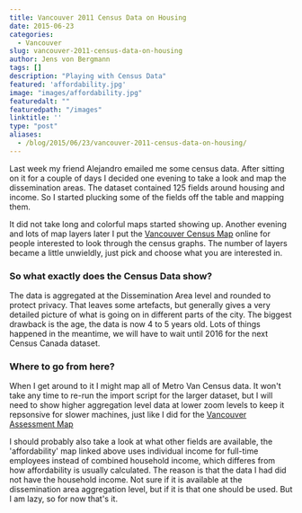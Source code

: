 ```yaml
---
title: Vancouver 2011 Census Data on Housing
date: 2015-06-23
categories:
  - Vancouver
slug: vancouver-2011-census-data-on-housing
author: Jens von Bergmann
tags: []
description: "Playing with Census Data"
featured: 'affordability.jpg'
image: "images/affordability.jpg"
featuredalt: ""
featuredpath: "/images"
linktitle: ''
type: "post"
aliases:
  - /blog/2015/06/23/vancouver-2011-census-data-on-housing/
---
```






Last week my friend Alejandro emailed me some census data. After sitting on it for a couple of days I decided one evening
to take a look and map the dissemination areas. The dataset contained 125 fields around housing and income. So I started
plucking some of the fields off the table and mapping them.

It did not take long and colorful maps started showing up. Another evening and lots of map layers later I put the
[Vancouver Census Map](https://mountainmath.ca/census) online
for people interested to look through the census graphs. The number of layers became a little unwieldly, just pick and
choose what you are interested in.


### So what exactly does the Census Data show? 
<!-- more -->
The data is aggregated at the Dissemination Area level and rounded to protect privacy. That leaves some artefacts, but
generally gives a very detailed picture of what is going on in different parts of the city. The biggest drawback is the
age, the data is now 4 to 5 years old. Lots of things happened in the meantime, we will have to wait until 2016 for the
next Census Canada dataset.

### Where to go from here? 
When I get around to it I might map all of Metro Van Census data. It won't take any time to re-run the import script for
the larger dataset, but I will need to show higher aggregation level data at lower zoom levels to keep it repsonsive
for slower machines, just like I did for the [Vancouver Assessment Map](https://mountainmath.ca/map/assessment)

I should probably also take a look at what other fields are available, the 'affordability' map linked above uses
individual income for full-time employees instead of combined household income, which differes from how affordability
is usually calculated. The reason is that the data I had did not have the household income. Not sure if it is available
at the dissemination area aggregation level, but if it is that one should be used. But I am lazy, so for now that's it.
